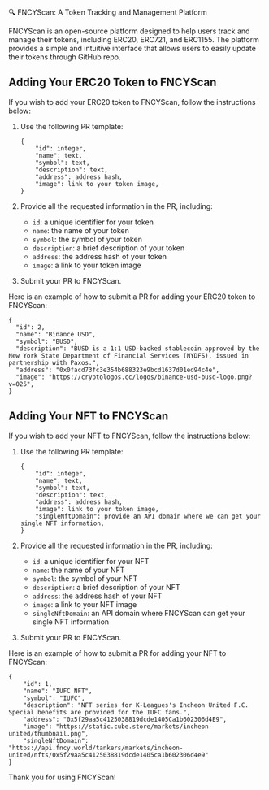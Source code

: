 🔍 FNCYScan: A Token Tracking and Management Platform

FNCYScan is an open-source platform designed to help users track and manage their tokens, including ERC20, ERC721, and ERC1155. The platform provides a simple and intuitive interface that allows users to easily update their tokens through GitHub repo. 

## Adding Your ERC20 Token to FNCYScan

If you wish to add your ERC20 token to FNCYScan, follow the instructions below:

1. Use the following PR template:

   ```
   {
       "id": integer,
       "name": text,
       "symbol": text,
       "description": text,
       "address": address hash,
       "image": link to your token image,
   }
   ```

2. Provide all the requested information in the PR, including:

   - `id`: a unique identifier for your token
   - `name`: the name of your token
   - `symbol`: the symbol of your token
   - `description`: a brief description of your token
   - `address`: the address hash of your token
   - `image`: a link to your token image

3. Submit your PR to FNCYScan.

Here is an example of how to submit a PR for adding your ERC20 token to FNCYScan:

```
{
  "id": 2,
  "name": "Binance USD",
  "symbol": "BUSD",
  "description": "BUSD is a 1:1 USD-backed stablecoin approved by the New York State Department of Financial Services (NYDFS), issued in partnership with Paxos.",
  "address": "0x0facd73fc3e354b688323e9bcd1637d01ed94c4e",
  "image": "https://cryptologos.cc/logos/binance-usd-busd-logo.png?v=025",
}
```

## Adding Your NFT to FNCYScan

If you wish to add your NFT to FNCYScan, follow the instructions below:

1. Use the following PR template:

   ```
   {
       "id": integer,
       "name": text,
       "symbol": text,
       "description": text,
       "address": address hash,
       "image": link to your token image,
       "singleNftDomain": provide an API domain where we can get your single NFT information,
   }
   ```

2. Provide all the requested information in the PR, including:

   - `id`: a unique identifier for your NFT
   - `name`: the name of your NFT
   - `symbol`: the symbol of your NFT
   - `description`: a brief description of your NFT
   - `address`: the address hash of your NFT
   - `image`: a link to your NFT image
   - `singleNftDomain`: an API domain where FNCYScan can get your single NFT information

3. Submit your PR to FNCYScan.

Here is an example of how to submit a PR for adding your NFT to FNCYScan:

```
{
    "id": 1,
    "name": "IUFC NFT",
    "symbol": "IUFC",
    "description": "NFT series for K-Leagues's Incheon United F.C. Special benefits are provided for the IUFC fans.",
    "address": "0x5f29aa5c4125038819dcde1405Ca1b602306d4E9",
    "image": "https://static.cube.store/markets/incheon-united/thumbnail.png",
    "singleNftDomain": "https://api.fncy.world/tankers/markets/incheon-united/nfts/0x5f29aa5c4125038819dcde1405ca1b602306d4e9"
}
```

Thank you for using FNCYScan!